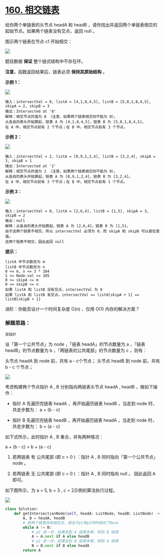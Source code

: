 # [160. 相交链表](https://leetcode-cn.com/problems/intersection-of-two-linked-lists/)

给你两个单链表的头节点 headA 和 headB ，请你找出并返回两个单链表相交的起始节点。如果两个链表没有交点，返回 null 。

图示两个链表在节点 c1 开始相交：

![](https://assets.leetcode-cn.com/aliyun-lc-upload/uploads/2018/12/14/160_statement.png)

题目数据 **保证** 整个链式结构中不存在环。

**注意**，函数返回结果后，链表必须 **保持其原始结构** 。

**示例 1：**

![](https://assets.leetcode.com/uploads/2018/12/13/160_example_1.png)

```
输入：intersectVal = 8, listA = [4,1,8,4,5], listB = [5,0,1,8,4,5], skipA = 2, skipB = 3
输出：Intersected at '8'
解释：相交节点的值为 8 （注意，如果两个链表相交则不能为 0）。
从各自的表头开始算起，链表 A 为 [4,1,8,4,5]，链表 B 为 [5,0,1,8,4,5]。
在 A 中，相交节点前有 2 个节点；在 B 中，相交节点前有 3 个节点。

```

**示例 2：**

![](https://assets.leetcode.com/uploads/2018/12/13/160_example_2.png)

```
输入：intersectVal = 2, listA = [0,9,1,2,4], listB = [3,2,4], skipA = 3, skipB = 1
输出：Intersected at '2'
解释：相交节点的值为 2 （注意，如果两个链表相交则不能为 0）。
从各自的表头开始算起，链表 A 为 [0,9,1,2,4]，链表 B 为 [3,2,4]。
在 A 中，相交节点前有 3 个节点；在 B 中，相交节点前有 1 个节点。

```

**示例 3：**

![](https://assets.leetcode.com/uploads/2018/12/13/160_example_3.png)

```
输入：intersectVal = 0, listA = [2,6,4], listB = [1,5], skipA = 3, skipB = 2
输出：null
解释：从各自的表头开始算起，链表 A 为 [2,6,4]，链表 B 为 [1,5]。
由于这两个链表不相交，所以 intersectVal 必须为 0，而 skipA 和 skipB 可以是任意值。
这两个链表不相交，因此返回 null 
```

**提示：**

```
listA 中节点数目为 m
listB 中节点数目为 n
0 <= m, n <= 3 * 104
1 <= Node.val <= 105
0 <= skipA <= m
0 <= skipB <= n
如果 listA 和 listB 没有交点，intersectVal 为 0
如果 listA 和 listB 有交点，intersectVal == listA[skipA + 1] == listB[skipB + 1]
```


进阶：你能否设计一个时间复杂度 O(n) 、仅用 O(1) 内存的解决方案？



### 解题思路：

```
双指针
```

设「第一个公共节点」为 node ，「链表 headA」的节点数量为 a ，「链表 headB」的节点数量为 b ，「两链表的公共尾部」的节点数量为 c ，则有：

头节点 headA 到 node 前，共有 a - c个节点；
头节点 headB 到 node 前，共有 b - c 个节点；

![](https://pic.leetcode-cn.com/1615224578-EBRtwv-Picture1.png)

考虑构建两个节点指针 A , B 分别指向两链表头节点 headA , headB ，做如下操作：

- 指针 A 先遍历完链表 headA ，再开始遍历链表 headB ，当走到 node 时，共走步数为：
  a + (b - c)

- 指针 B 先遍历完链表 headB ，再开始遍历链表 headA ，当走到 node 时，共走步数为：
  b + (a - c)

如下式所示，此时指针 A , B 重合，并有两种情况：

a + (b - c) = b + (a - c)



1. 若两链表 有 公共尾部 (即 c > 0 ) ：指针 A , B 同时指向「第一个公共节点」node 。

2. 若两链表 无 公共尾部 (即 c = 0 ) ：指针 A , B 同时指向 null 。
   因此返回 A 即可。

   

如下图所示，为 a = 5, b = 3 , c = 2示例的算法执行过程。

![](https://pic.leetcode-cn.com/1615224578-lFxRVR-Picture2.png)



```python
class Solution:
    def getIntersectionNode(self, headA: ListNode, headB: ListNode) -> ListNode:
        A, B = headA, headB
        # 若两个链表没有相交点，相当于p1和p2同时指向了None
        while A != B:
            # p1 走一步，如果走到 A 链表末尾，转到 B 链表
            A = A.next if A else headB
            # p2 走一步，如果走到 B 链表末尾，转到 A 链表
            B = B.next if B else headA
        return A


```

